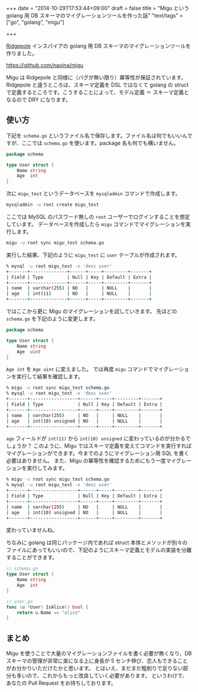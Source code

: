 +++
date = "2014-10-29T17:53:44+09:00"
draft = false
title = "Migu という golang 用 DB スキーマのマイグレーションツールを作った話"
"text/tags" = ["go", "golang", "migu"]

+++

[Ridgepole](https://github.com/winebarrel/ridgepole) インスパイアの golang 用 DB スキーマのマイグレーションツールを作りました。

https://github.com/naoina/migu

Migu は Ridgepole と同様に（バグが無い限り）冪等性が保証されています。
Ridgepole と違うところは、スキーマ定義を DSL ではなくて golang の struct で定義するところです。こうすることによって、モデル定義 ＝ スキーマ定義となるので DRY になります。

## 使い方

下記を `schema.go` というファイル名で保存します。ファイル名は何でもいいんですが、ここでは `schema.go` を使います。package 名も何でも構いません。

```go
package schema

type User struct {
    Name string
    Age  int
}
```

次に `migu_test` というデータベースを `mysqladmin` コマンドで作成します。

```bash
mysqladmin -u root create migu_test
```

ここでは MySQL のパスワード無しの `root` ユーザーでログインすることを想定しています。
データベースを作成したら `migu` コマンドでマイグレーションを実行します。

```bash
migu -u root sync migu_test schema.go
```

実行した結果、下記のように `migu_test` に `user` テーブルが作成されます。

```bash
% mysql -u root migu_test -e 'desc user'
+-------+--------------+------+-----+---------+-------+
| Field | Type         | Null | Key | Default | Extra |
+-------+--------------+------+-----+---------+-------+
| name  | varchar(255) | NO   |     | NULL    |       |
| age   | int(11)      | NO   |     | NULL    |       |
+-------+--------------+------+-----+---------+-------+
```

ではここから更に Migu のマイグレーションを試していきます。
先ほどの `schema.go` を下記のように変更します。

```go
package schema

type User struct {
    Name string
    Age  uint
}
```

`Age int` を `Age uint` に変えました。
では再度 `migu` コマンドでマイグレーションを実行して結果を確認します。

```bash
% migu -u root sync migu_test schema.go
% mysql -u root migu_test -e 'desc user'
+-------+------------------+------+-----+---------+-------+
| Field | Type             | Null | Key | Default | Extra |
+-------+------------------+------+-----+---------+-------+
| name  | varchar(255)     | NO   |     | NULL    |       |
| age   | int(10) unsigned | NO   |     | NULL    |       |
+-------+------------------+------+-----+---------+-------+
```

`age` フィールドが `int(11)` から `int(10) unsigned` に変わっているのが分かるでしょうか？
このように、Migu ではスキーマ定義を変えてコマンドを実行すればマイグレーションができます。今までのようにマイグレーション用 SQL を書く必要はありません。
また、Migu の冪等性を確認するためにもう一度マイグレーションを実行してみます。

```bash
% migu -u root sync migu_test schema.go
% mysql -u root migu_test -e 'desc user'
+-------+------------------+------+-----+---------+-------+
| Field | Type             | Null | Key | Default | Extra |
+-------+------------------+------+-----+---------+-------+
| name  | varchar(255)     | NO   |     | NULL    |       |
| age   | int(10) unsigned | NO   |     | NULL    |       |
+-------+------------------+------+-----+---------+-------+
```

変わっていませんね。

ちなみに golang は同じパッケージ内であれば struct 本体とメソッドが別々のファイルにあってもいいので、下記のようにスキーマ定義とモデルの実装を分離することができます。

```go
// schema.go
type User struct {
    Name string
    Age  int
}
```

```go
// user.go
func (u *User) IsAlice() bool {
    return u.Name == "alice"
}
```

## まとめ

Migu を使うことで大量のマイグレーションファイルを書く必要が無くなり、DB スキーマの管理が非常に楽になる上に身長が 5 センチ伸び、恋人もできることがお分かりいただけたかと思います。
とはいえ、まだまだ粗削りで足りない部分も多いので、これからもっと改良していく必要があります。
というわけで、あなたの Pull Request をお待ちしております。
